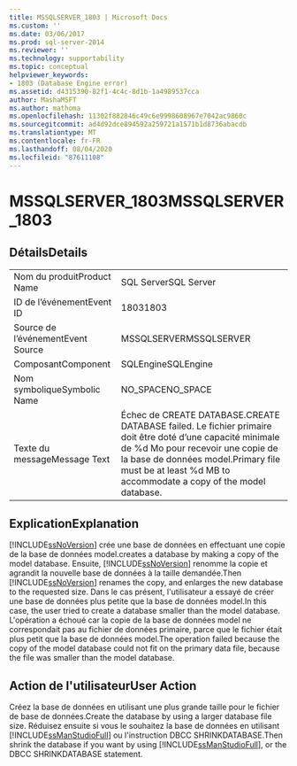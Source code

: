 ```yaml
---
title: MSSQLSERVER_1803 | Microsoft Docs
ms.custom: ''
ms.date: 03/06/2017
ms.prod: sql-server-2014
ms.reviewer: ''
ms.technology: supportability
ms.topic: conceptual
helpviewer_keywords:
- 1803 (Database Engine error)
ms.assetid: d4315390-82f1-4c4c-8d1b-1a4989537cca
author: MashaMSFT
ms.author: mathoma
ms.openlocfilehash: 11302f882846c49c6e9998608967e7042ac9860c
ms.sourcegitcommit: ad4d92dce894592a259721a1571b1d8736abacdb
ms.translationtype: MT
ms.contentlocale: fr-FR
ms.lasthandoff: 08/04/2020
ms.locfileid: "87611108"
---
```

# <a name="mssqlserver_1803"></a><span data-ttu-id="6b36f-102">MSSQLSERVER_1803</span><span class="sxs-lookup"><span data-stu-id="6b36f-102">MSSQLSERVER_1803</span></span>
    
## <a name="details"></a><span data-ttu-id="6b36f-103">Détails</span><span class="sxs-lookup"><span data-stu-id="6b36f-103">Details</span></span>  
  
|||  
|-|-|  
|<span data-ttu-id="6b36f-104">Nom du produit</span><span class="sxs-lookup"><span data-stu-id="6b36f-104">Product Name</span></span>|<span data-ttu-id="6b36f-105">SQL Server</span><span class="sxs-lookup"><span data-stu-id="6b36f-105">SQL Server</span></span>|  
|<span data-ttu-id="6b36f-106">ID de l’événement</span><span class="sxs-lookup"><span data-stu-id="6b36f-106">Event ID</span></span>|<span data-ttu-id="6b36f-107">1803</span><span class="sxs-lookup"><span data-stu-id="6b36f-107">1803</span></span>|  
|<span data-ttu-id="6b36f-108">Source de l’événement</span><span class="sxs-lookup"><span data-stu-id="6b36f-108">Event Source</span></span>|<span data-ttu-id="6b36f-109">MSSQLSERVER</span><span class="sxs-lookup"><span data-stu-id="6b36f-109">MSSQLSERVER</span></span>|  
|<span data-ttu-id="6b36f-110">Composant</span><span class="sxs-lookup"><span data-stu-id="6b36f-110">Component</span></span>|<span data-ttu-id="6b36f-111">SQLEngine</span><span class="sxs-lookup"><span data-stu-id="6b36f-111">SQLEngine</span></span>|  
|<span data-ttu-id="6b36f-112">Nom symbolique</span><span class="sxs-lookup"><span data-stu-id="6b36f-112">Symbolic Name</span></span>|<span data-ttu-id="6b36f-113">NO_SPACE</span><span class="sxs-lookup"><span data-stu-id="6b36f-113">NO_SPACE</span></span>|  
|<span data-ttu-id="6b36f-114">Texte du message</span><span class="sxs-lookup"><span data-stu-id="6b36f-114">Message Text</span></span>|<span data-ttu-id="6b36f-115">Échec de CREATE DATABASE.</span><span class="sxs-lookup"><span data-stu-id="6b36f-115">CREATE DATABASE failed.</span></span> <span data-ttu-id="6b36f-116">Le fichier primaire doit être doté d’une capacité minimale de %d Mo pour recevoir une copie de la base de données model.</span><span class="sxs-lookup"><span data-stu-id="6b36f-116">Primary file must be at least %d MB to accommodate a copy of the model database.</span></span>|  
  
## <a name="explanation"></a><span data-ttu-id="6b36f-117">Explication</span><span class="sxs-lookup"><span data-stu-id="6b36f-117">Explanation</span></span>  
 [!INCLUDE[ssNoVersion](../../includes/ssnoversion-md.md)] <span data-ttu-id="6b36f-118">crée une base de données en effectuant une copie de la base de données model.</span><span class="sxs-lookup"><span data-stu-id="6b36f-118">creates a database by making a copy of the model database.</span></span> <span data-ttu-id="6b36f-119">Ensuite, [!INCLUDE[ssNoVersion](../../includes/ssnoversion-md.md)] renomme la copie et agrandit la nouvelle base de données à la taille demandée.</span><span class="sxs-lookup"><span data-stu-id="6b36f-119">Then [!INCLUDE[ssNoVersion](../../includes/ssnoversion-md.md)] renames the copy, and enlarges the new database to the requested size.</span></span> <span data-ttu-id="6b36f-120">Dans le cas présent, l'utilisateur a essayé de créer une base de données plus petite que la base de données model.</span><span class="sxs-lookup"><span data-stu-id="6b36f-120">In this case, the user tried to create a database smaller than the model database.</span></span> <span data-ttu-id="6b36f-121">L'opération a échoué car la copie de la base de données model ne correspondait pas au fichier de données primaire, parce que le fichier était plus petit que la base de données model.</span><span class="sxs-lookup"><span data-stu-id="6b36f-121">The operation failed because the copy of the model database could not fit on the primary data file, because the file was smaller than the model database.</span></span>  
  
## <a name="user-action"></a><span data-ttu-id="6b36f-122">Action de l'utilisateur</span><span class="sxs-lookup"><span data-stu-id="6b36f-122">User Action</span></span>  
 <span data-ttu-id="6b36f-123">Créez la base de données en utilisant une plus grande taille pour le fichier de base de données.</span><span class="sxs-lookup"><span data-stu-id="6b36f-123">Create the database by using a larger database file size.</span></span> <span data-ttu-id="6b36f-124">Réduisez ensuite si vous le souhaitez la base de données en utilisant [!INCLUDE[ssManStudioFull](../../includes/ssmanstudiofull-md.md)] ou l'instruction DBCC SHRINKDATABASE.</span><span class="sxs-lookup"><span data-stu-id="6b36f-124">Then shrink the database if you want by using [!INCLUDE[ssManStudioFull](../../includes/ssmanstudiofull-md.md)], or the DBCC SHRINKDATABASE statement.</span></span>  
  
  
